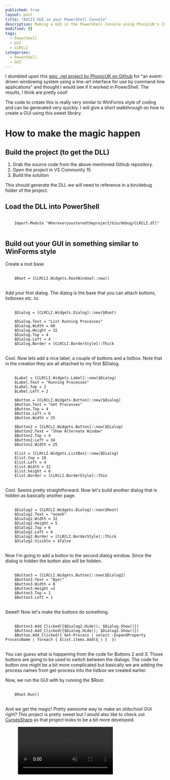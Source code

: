 ```yaml
---
published: true
layout: post
title: "ASCII GUI in your PowerShell Console"
description: Making a GUI in the PowerShell Console using PhonicUK's CLRCLI
modified: {}
tags: 
  - PowerShell
  - GUI
  - CLRCLI
categories: 
  - PowerShell
  - GUI
---
```


I stumbled upon this [epic .net project by PhonicUK on Github](https://github.com/PhonicUK/CLRCLI) for "an event-driven windowing system using a line-art interface for use by command-line applications" and thought I would see if it worked in PowerShell. The results, I think are pretty cool!

The code to create this is really very similar to WinForms style of coding and can be generated very quickly. I will give a short walkthrough on how to create a GUI using this sweet library.

# How to make the magic happen

## Build the project (to get the DLL)

1. Grab the source code from the above mentioned Github repository.
2. Open the project in VS Community 15
3. Build the solution

This should generate the DLL we will need to reference in a bin/debug folder of the project.


## Load the DLL into PowerShell

<pre> <code class="ps">
    Import-Module "Whereveryoustoredtheproject/bin/debug/CLRCLI.dll"
</code> </pre>

## Build out your GUI in something similar to WinForms style

Create a root base

<pre> <code class="ps">
    $Root = [CLRCLI.Widgets.RootWindow]::new()
</code> </pre>

Add your first dialog. The dialog is the base that you can attach buttons, listboxes etc. to.

<pre> <code class="ps">
    $Dialog = [CLRCLI.Widgets.Dialog]::new($Root)

    $Dialog.Text = "List Running Processes"
    $Dialog.Width = 60
    $Dialog.Height = 32
    $Dialog.Top = 4
    $Dialog.Left = 4
    $Dialog.Border = [CLRCLI.BorderStyle]::Thick
</code> </pre>

Cool. Now lets add a nice label, a couple of buttons and a listbox. Note that in the creation they are all attached to my first $Dialog.

<pre> <code class="ps">
    $Label = [CLRCLI.Widgets.Label]::new($Dialog)
    $Label.Text = "Running Processes"
    $Label.Top = 2
    $Label.Left = 2

    $Button = [CLRCLI.Widgets.Button]::new($Dialog)
    $Button.Text = "Get Processes"
    $Button.Top = 4
    $Button.Left = 6
    $Button.Width = 25

    $Button2 = [CLRCLI.Widgets.Button]::new($Dialog)
    $Button2.Text = "Show Alternate Window"
    $Button2.Top = 4
    $Button2.Left = 34
    $Button2.Width = 25

    $list = [CLRCLI.Widgets.ListBox]::new($Dialog)
    $list.top = 10
    $list.Left = 4
    $list.Width = 32
    $list.height = 6
    $list.Border = [CLRCLI.BorderStyle]::Thin
</code> </pre>

Cool. Seems pretty straightforward. Now let's build another dialog that is hidden as basically another page.

<pre> <code class="ps">
    $Dialog2 = [CLRCLI.Widgets.Dialog]::new($Root)
    $Dialog2.Text = "ooooh"
    $Dialog2.Width = 32
    $Dialog2.Height = 5
    $Dialog2.Top = 6
    $Dialog2.Left = 6
    $Dialog2.Border = [CLRCLI.BorderStyle]::Thick
    $Dialog2.Visible = $false
</code> </pre>

Now I'm going to add a button to the second dialog window. Since the dialog is hidden the button also will be hidden.

<pre> <code class="ps">
    $Button3 = [CLRCLI.Widgets.Button]::new($Dialog2)
    $Button3.Text = "Bye!"
    $Button3.Width = 8
    $Button3.Height =3
    $Button3.Top = 1
    $Button3.Left = 1
</code> </pre>

Sweet! Now let's make the buttons do something.

<pre> <code class="ps">
    $Button3.Add_Clicked({$Dialog2.Hide(); $Dialog.Show()})
    $Button2.Add_Clicked({$Dialog.Hide(); $Dialog2.Show()})
    $Button.Add_Clicked({ Get-Process | select -ExpandProperty ProcessName | foreach { $list.items.Add($_) }  })
</code> </pre>

You can guess what is happening from the code for Buttons 2 and 3. Those buttons are going to be used to switch between the dialogs. The code for button one might be a bit more complicated but basically we are adding the process names from get-process into the listbox we created earlier.

Now, we run the GUI with by running the $Root.

<pre> <code class="ps">
    $Root.Run()
</code> </pre>

And we get the magic! Pretty awesome way to make an oldschool GUI right? This project is pretty sweet but I would also like to check out [CursesSharp](https://github.com/sushihangover/CursesSharp) as that project looks to be a bit more developed.

<figure>
	<video autoplay muted loop playsinline src="{{ site.url }}/images/Oldschool%20PowerShell%20UI.mp4">
</figure>

